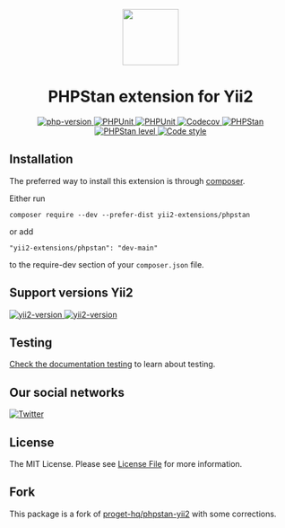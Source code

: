 <p align="center">
    <a href="https://github.com/yii2-extensions/phpstan" target="_blank">
        <img src="https://www.yiiframework.com/image/yii_logo_light.svg" height="100px;">
    </a>
    <h1 align="center">PHPStan extension for Yii2</h1>
</p>

<p align="center">
    <a href="https://www.php.net/releases/8.1/en.php" target="_blank">
        <img src="https://img.shields.io/badge/PHP-%3E%3D8.1-787CB5" alt="php-version">
    </a>
    <a href="https://github.com/yii2-extensions/phpstan/actions/workflows/build.yml" target="_blank">
        <img src="https://github.com/yii2-extensions/phpstan/actions/workflows/build.yml/badge.svg" alt="PHPUnit">
    </a>
    <a href="https://github.com/yii2-extensions/filepond/actions/workflows/compatibility.yml" target="_blank">
        <img src="https://github.com/yii2-extensions/filepond/actions/workflows/compatibility.yml/badge.svg" alt="PHPUnit">
    </a>          
    <a href="https://codecov.io/gh/yii2-extensions/phpstan" target="_blank">
        <img src="https://codecov.io/gh/yii2-extensions/phpstan/branch/main/graph/badge.svg?token=MF0XUGVLYC" alt="Codecov">
    </a>
    <a href="https://github.com/yii2-extensions/phpstan/actions/workflows/static.yml" target="_blank">
        <img src="https://github.com/yii2-extensions/phpstan/actions/workflows/static.yml/badge.svg" alt="PHPStan">
    </a>
    <a href="https://github.com/yii2-extensions/phpstan/actions/workflows/static.yml" target="_blank">
        <img src="https://img.shields.io/badge/PHPStan%20level-6-blue" alt="PHPStan level">
    </a>    
    <a href="https://github.styleci.io/repos/701347895?branch=main" target="_blank">
        <img src="https://github.styleci.io/repos/701347895/shield?branch=main" alt="Code style">
    </a>        
</p>

## Installation

The preferred way to install this extension is through [composer](https://getcomposer.org/download/).

Either run

```
composer require --dev --prefer-dist yii2-extensions/phpstan
```

or add

```
"yii2-extensions/phpstan": "dev-main"
```

to the require-dev section of your `composer.json` file.

## Support versions Yii2

<p>
    <a href="https://github.com/yiisoft/yii2/tree/2.2" target="_blank">
        <img src="https://img.shields.io/badge/Yii2%20version-2.2-blue" alt="yii2-version">
    </a>
    <a href="https://github.com/yiisoft/yii2/tree/2.0.49.3" target="_blank">
        <img src="https://img.shields.io/badge/Yii2%20version-2.0.49.3-blue" alt="yii2-version">
    </a>
</p>

## Testing

[Check the documentation testing](/docs/testing.md) to learn about testing.

## Our social networks

[![Twitter](https://img.shields.io/badge/twitter-follow-1DA1F2?logo=twitter&logoColor=1DA1F2&labelColor=555555?style=flat)](https://twitter.com/Terabytesoftw)

## License

The MIT License. Please see [License File](LICENSE.md) for more information.

## Fork 

This package is a fork of [proget-hq/phpstan-yii2](https://github.com/proget-hq/phpstan-yii2) with some corrections.
